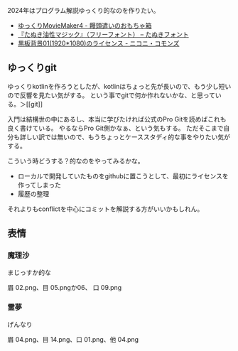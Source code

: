 2024年はプログラム解説ゆっくり的なのを作りたい。

- [ゆっくりMovieMaker4 - 饅頭遣いのおもちゃ箱](https://manjubox.net/ymm4/)
- [『たぬき油性マジック』（フリーフォント） – たぬきフォント](https://tanukifont.com/tanuki-permanent-marker/)
- [黒板背景01(1920*1080)のライセンス - ニコニ・コモンズ](https://commons.nicovideo.jp/works/agreement/nc311209)

## ゆっくりgit

ゆっくりkotlinを作ろうとしたが、kotlinはちょっと先が長いので、もう少し短いので反響を見たい気がする。
という事でgitで何か作れないかな、と思っている。＞[[git]]

入門は結構世の中にあるし、本当に学びたければ公式のPro Gitを読めばこれも良く書けている。
やるならPro Git側かなぁ、という気もする。
ただそこまで自分も詳しい訳では無いので、もうちょっとケーススタディ的な事をやりたい気がする。

こういう時どうする？的なのをやってみるかな。

- ローカルで開発していたものをgithubに置こうとして、最初にライセンスを作ってしまった
- 履歴の整理

それよりもconflictを中心にコミットを解説する方がいいかもしれん。

## 表情

### 魔理沙 

まじっすか的な

眉 02.png、目 05.pngか06、 口 09.png

### 霊夢

げんなり

眉 04.png、目 14.png、口 01.png、他 04.png